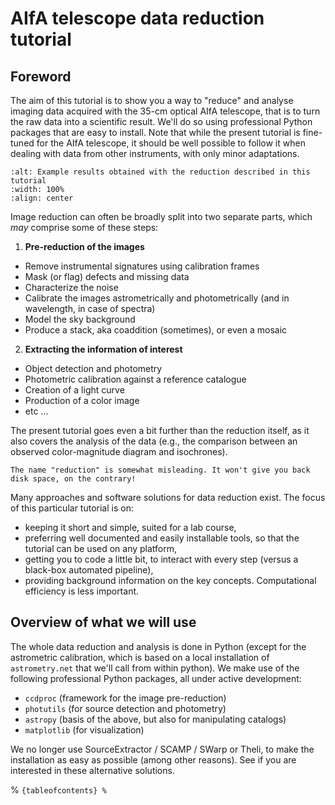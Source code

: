 # AIfA telescope data reduction tutorial

## Foreword


The aim of this tutorial is to show you a way to "reduce" and analyse imaging data acquired with the 35-cm optical AIfA telescope, that is to turn the raw data into a scientific result. We'll do so using professional Python packages that are easy to install. Note that while the present tutorial is fine-tuned for the AIfA telescope, it should be well possible to follow it when dealing with data from other instruments, with only minor adaptations.


```{image} ./figures/results_teaser.png
:alt: Example results obtained with the reduction described in this tutorial
:width: 100%
:align: center
```


Image reduction can often be broadly split into two separate parts, which *may* comprise some of these steps: 

1) **Pre-reduction of the images**
 * Remove instrumental signatures using calibration frames
 * Mask (or flag) defects and missing data
 * Characterize the noise
 * Calibrate the images astrometrically and photometrically (and in wavelength, in case of spectra)
 * Model the sky background
 * Produce a stack, aka coaddition (sometimes), or even a mosaic


2) **Extracting the information of interest**
 * Object detection and photometry
 * Photometric calibration against a reference catalogue
 * Creation of a light curve
 * Production of a color image
 * etc ...

The present tutorial goes even a bit further than the reduction itself, as it also covers the analysis of the data (e.g., the comparison between an observed color-magnitude diagram and isochrones).

```{note}
The name "reduction" is somewhat misleading. It won't give you back disk space, on the contrary!
```

Many approaches and software solutions for data reduction exist. The focus of this particular tutorial is on:
* keeping it short and simple, suited for a lab course,
* preferring well documented and easily installable tools, so that the tutorial can be used on any platform,
* getting you to code a little bit, to interact with every step (versus a black-box automated pipeline),
* providing background information on the key concepts. Computational efficiency is less important.


## Overview of what we will use

The whole data reduction and analysis is done in Python (except for the astrometric calibration, which is based on a local installation of `astrometry.net` that we'll call from within python). We make use of the following professional Python packages, all under active development:

* `ccdproc` (framework for the image pre-reduction)
* `photutils` (for source detection and photometry)
* `astropy` (basis of the above, but also for manipulating catalogs)
* `matplotlib` (for visualization)

We no longer use SourceExtractor / SCAMP / SWarp or Theli, to make the installation as easy as possible (among other reasons). See [](more.md) if you are interested in these alternative solutions.


% ```{tableofcontents}
% ```
